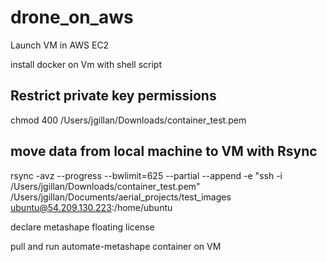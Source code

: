 # drone_on_aws

Launch VM in AWS EC2

install docker on Vm with shell script

## Restrict private key permissions
chmod 400 /Users/jgillan/Downloads/container_test.pem

## move data from local machine to VM with Rsync
rsync -avz --progress --bwlimit=625 --partial --append -e "ssh -i /Users/jgillan/Downloads/container_test.pem" /Users/jgillan/Documents/aerial_projects/test_images ubuntu@54.209.130.223:/home/ubuntu

declare metashape floating license

pull and run automate-metashape container on VM


